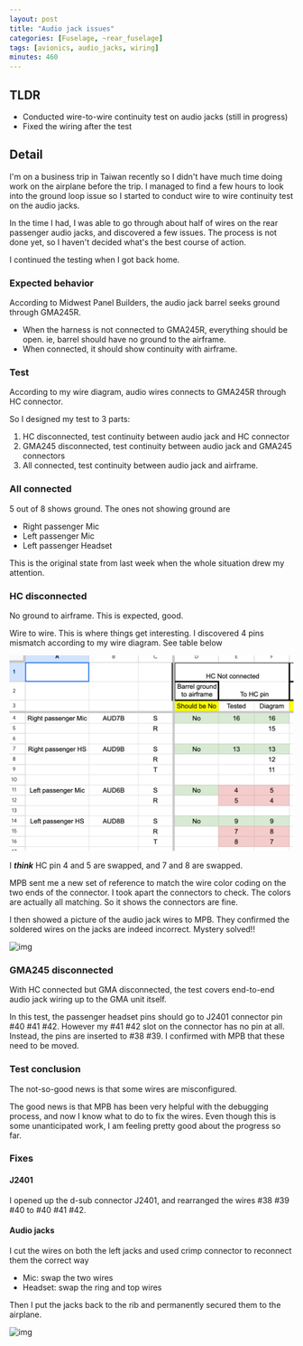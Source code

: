 ```yaml
---
layout: post
title: "Audio jack issues"
categories: [Fuselage, ~rear_fuselage]
tags: [avionics, audio_jacks, wiring]
minutes: 460
---
```


## TLDR

- Conducted wire-to-wire continuity test on audio jacks (still in progress)
- Fixed the wiring after the test

## Detail

I'm on a business trip in Taiwan recently so I didn't have much time doing work on the airplane before the trip. I managed to find a few hours to look into the ground loop issue so I started to conduct wire to wire continuity test on the audio jacks.

In the time I had, I was able to go through about half of wires on the rear passenger audio jacks, and discovered a few issues. The process is not done yet, so I haven't decided what's the best course of action.

I continued the testing when I got back home.

### Expected behavior

According to Midwest Panel Builders, the audio jack barrel seeks ground through GMA245R.

- When the harness is not connected to GMA245R, everything should be open. ie, barrel should have no ground to the airframe.
- When connected, it should show continuity with airframe.

### Test

According to my wire diagram, audio wires connects to GMA245R through HC connector.

So I designed my test to 3 parts:

1. HC disconnected, test continuity between audio jack and HC connector
2. GMA245 disconnected, test continuity between audio jack and GMA245 connectors
3. All connected, test continuity between audio jack and airframe.

### All connected

5 out of 8 shows ground. The ones not showing ground are

- Right passenger Mic
- Left passenger Mic
- Left passenger Headset

This is the original state from last week when the whole situation drew my attention.

### HC disconnected

No ground to airframe. This is expected, good.

Wire to wire. This is where things get interesting. I discovered 4 pins mismatch according to my wire diagram. See table below

![image](/assets/img/20250401/rear_audio_jacks.png)

I **_think_** HC pin 4 and 5 are swapped, and 7 and 8 are swapped.

MPB sent me a new set of reference to match the wire color coding on the two ends of the connector. I took apart the connectors to check. The colors are actually all matching. So it shows the connectors are fine.

I then showed a picture of the audio jack wires to MPB. They confirmed the soldered wires on the jacks are indeed incorrect. Mystery solved!!

![img](https://lh3.googleusercontent.com/pw/AP1GczMczfrCrS6z39N9so3hLPPht_vznZeQMHzMHdkC9CdSiDRCIWb37HU61I_B4D2QEcTpLDpDVIMg5VMWxNM9lT45-G8ErRDveJoYIHq5IBDh1ES660J80kPPRX_i8Q9vH5aIzUcxkyM4lr1Q3iOlhjubZg=w1284-h1712-s-no-gm?authuser=0)

### GMA245 disconnected

With HC connected but GMA disconnected, the test covers end-to-end audio jack wiring up to the GMA unit itself.

In this test, the passenger headset pins should go to J2401 connector pin #40 #41 #42. However my #41 #42 slot on the connector has no pin at all. Instead, the pins are inserted to #38 #39. I confirmed with MPB that these need to be moved.

### Test conclusion

The not-so-good news is that some wires are misconfigured.

The good news is that MPB has been very helpful with the debugging process, and now I know what to do to fix the wires. Even though this is some unanticipated work, I am feeling pretty good about the progress so far.

### Fixes

#### J2401

I opened up the d-sub connector J2401, and rearranged the wires #38 #39 #40 to #40 #41 #42.

#### Audio jacks

I cut the wires on both the left jacks and used crimp connector to reconnect them the correct way

- Mic: swap the two wires
- Headset: swap the ring and top wires

Then I put the jacks back to the rib and permanently secured them to the airplane.

![img](https://lh3.googleusercontent.com/pw/AP1GczO1bldFmHS2fMB8qtZzwwV-yp0lxgdEAwwY7IJY5DDuY_2BBvJndWl4BMIsfNxOxyfoPL5V3-CELN-mEZ_b3_rGiW5dAvUfA8I-xRvUk4iLekPlZ01pPbmnSkfGSrn8etDUS6LoK2eywZEF4p1sAcmliw=w2282-h1712-s-no-gm?authuser=0)
